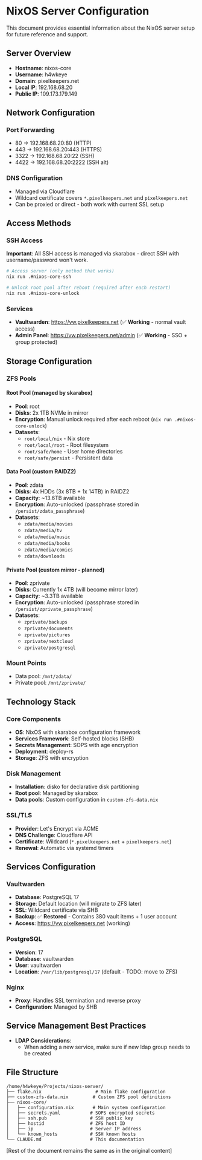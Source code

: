 # NixOS Server Configuration

This document provides essential information about the NixOS server setup for future reference and support.

## Server Overview

- **Hostname**: nixos-core
- **Username**: h4wkeye
- **Domain**: pixelkeepers.net
- **Local IP**: 192.168.68.20
- **Public IP**: 109.173.179.149

## Network Configuration

### Port Forwarding
- 80 → 192.168.68.20:80 (HTTP)
- 443 → 192.168.68.20:443 (HTTPS) 
- 3322 → 192.168.68.20:22 (SSH)
- 4422 → 192.168.68.20:2222 (SSH alt)

### DNS Configuration
- Managed via Cloudflare
- Wildcard certificate covers `*.pixelkeepers.net` and `pixelkeepers.net`
- Can be proxied or direct - both work with current SSL setup

## Access Methods

### SSH Access
**Important**: All SSH access is managed via skarabox - direct SSH with username/password won't work.

```bash
# Access server (only method that works)
nix run .#nixos-core-ssh

# Unlock root pool after reboot (required after each restart)
nix run .#nixos-core-unlock
```

### Services
- **Vaultwarden**: https://vw.pixelkeepers.net (✅ **Working** - normal vault access)
- **Admin Panel**: https://vw.pixelkeepers.net/admin (✅ **Working** - SSO + group protected)

## Storage Configuration

### ZFS Pools

#### Root Pool (managed by skarabox)
- **Pool**: root
- **Disks**: 2x 1TB NVMe in mirror
- **Encryption**: Manual unlock required after each reboot (`nix run .#nixos-core-unlock`)
- **Datasets**:
  - `root/local/nix` - Nix store
  - `root/local/root` - Root filesystem
  - `root/safe/home` - User home directories
  - `root/safe/persist` - Persistent data

#### Data Pool (custom RAIDZ2)
- **Pool**: zdata
- **Disks**: 4x HDDs (3x 8TB + 1x 14TB) in RAIDZ2
- **Capacity**: ~13.6TB available
- **Encryption**: Auto-unlocked (passphrase stored in `/persist/zdata_passphrase`)
- **Datasets**:
  - `zdata/media/movies`
  - `zdata/media/tv`
  - `zdata/media/music`
  - `zdata/media/books`
  - `zdata/media/comics`
  - `zdata/downloads`

#### Private Pool (custom mirror - planned)
- **Pool**: zprivate
- **Disks**: Currently 1x 4TB (will become mirror later)
- **Capacity**: ~3.3TB available
- **Encryption**: Auto-unlocked (passphrase stored in `/persist/zprivate_passphrase`)
- **Datasets**:
  - `zprivate/backups`
  - `zprivate/documents`
  - `zprivate/pictures`
  - `zprivate/nextcloud`
  - `zprivate/postgresql`

### Mount Points
- Data pool: `/mnt/zdata/`
- Private pool: `/mnt/zprivate/`

## Technology Stack

### Core Components
- **OS**: NixOS with skarabox configuration framework
- **Services Framework**: Self-hosted blocks (SHB)
- **Secrets Management**: SOPS with age encryption
- **Deployment**: deploy-rs
- **Storage**: ZFS with encryption

### Disk Management
- **Installation**: disko for declarative disk partitioning
- **Root pool**: Managed by skarabox
- **Data pools**: Custom configuration in `custom-zfs-data.nix`

### SSL/TLS
- **Provider**: Let's Encrypt via ACME
- **DNS Challenge**: Cloudflare API
- **Certificate**: Wildcard (`*.pixelkeepers.net` + `pixelkeepers.net`)
- **Renewal**: Automatic via systemd timers

## Services Configuration

### Vaultwarden
- **Database**: PostgreSQL 17 
- **Storage**: Default location (will migrate to ZFS later)
- **SSL**: Wildcard certificate via SHB
- **Backup**: ✅ **Restored** - Contains 380 vault items + 1 user account
- **Access**: https://vw.pixelkeepers.net (working)

### PostgreSQL
- **Version**: 17
- **Database**: vaultwarden 
- **User**: vaultwarden
- **Location**: `/var/lib/postgresql/17` (default - TODO: move to ZFS)

### Nginx
- **Proxy**: Handles SSL termination and reverse proxy
- **Configuration**: Managed by SHB

## Service Management Best Practices

- **LDAP Considerations**:
  - When adding a new service, make sure if new ldap group needs to be created

## File Structure

```
/home/h4wkeye/Projects/nixos-server/
├── flake.nix                    # Main flake configuration
├── custom-zfs-data.nix         # Custom ZFS pool definitions
├── nixos-core/
│   ├── configuration.nix       # Main system configuration
│   ├── secrets.yaml           # SOPS encrypted secrets
│   ├── ssh.pub                # SSH public key
│   ├── hostid                 # ZFS host ID
│   ├── ip                     # Server IP address
│   └── known_hosts            # SSH known hosts
└── CLAUDE.md                  # This documentation
```

[Rest of the document remains the same as in the original content]